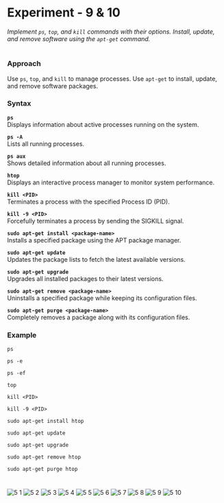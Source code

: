 # **Experiment - 9 & 10**

_Implement `ps`, `top`, and `kill` commands with their options. Install, update, and remove software using the `apt-get` command._

#

### **Approach**

Use `ps`, `top`, and `kill` to manage processes. Use `apt-get` to install, update, and remove software packages.

### **Syntax**

**`ps`**  
Displays information about active processes running on the system.

**`ps -A`**  
Lists all running processes.

**`ps aux`**  
Shows detailed information about all running processes.

**`htop`**  
Displays an interactive process manager to monitor system performance.

**`kill <PID>`**  
Terminates a process with the specified Process ID (PID).

**`kill -9 <PID>`**  
Forcefully terminates a process by sending the SIGKILL signal.

**`sudo apt-get install <package-name>`**  
Installs a specified package using the APT package manager.

**`sudo apt-get update`**  
Updates the package lists to fetch the latest available versions.

**`sudo apt-get upgrade`**  
Upgrades all installed packages to their latest versions.

**`sudo apt-get remove <package-name>`**  
Uninstalls a specified package while keeping its configuration files.

**`sudo apt-get purge <package-name>`**  
Completely removes a package along with its configuration files.

### **Example**

```
ps
```

```
ps -e
```

```
ps -ef
```

```
top
```

```
kill <PID>
```

```
kill -9 <PID>
```

```
sudo apt-get install htop
```

```
sudo apt-get update
```

```
sudo apt-get upgrade
```

```
sudo apt-get remove htop
```

```
sudo apt-get purge htop
```

#
![5 1](https://github.com/user-attachments/assets/c5cedc15-4c4d-4bd8-90ec-3bbcfa970a93)
![5 2](https://github.com/user-attachments/assets/82d06ee9-09b8-4d23-9a13-2f5365dc5441)
![5 3](https://github.com/user-attachments/assets/dc2d343d-985e-41db-af44-cb220f3b7219)
![5 4](https://github.com/user-attachments/assets/e2a54cb7-fe98-4964-a5eb-7c8a45813014)
![5 5](https://github.com/user-attachments/assets/a406bcad-ff0e-47a8-8d64-7d1304451176)
![5 6](https://github.com/user-attachments/assets/0d88691c-1ab0-4904-b87d-477b38f0df6a)
![5 7](https://github.com/user-attachments/assets/c560fd52-fb7d-42ab-b880-87c4f7e798fa)
![5 8](https://github.com/user-attachments/assets/86fbbfd2-ac2a-485a-8506-bab1be7af824)
![5 9](https://github.com/user-attachments/assets/6a36498e-81cb-4485-aa3d-ee6e301963f0)
![5 10](https://github.com/user-attachments/assets/bfb389c8-d1fb-4e15-b6bf-c1f3f46f34a5)
